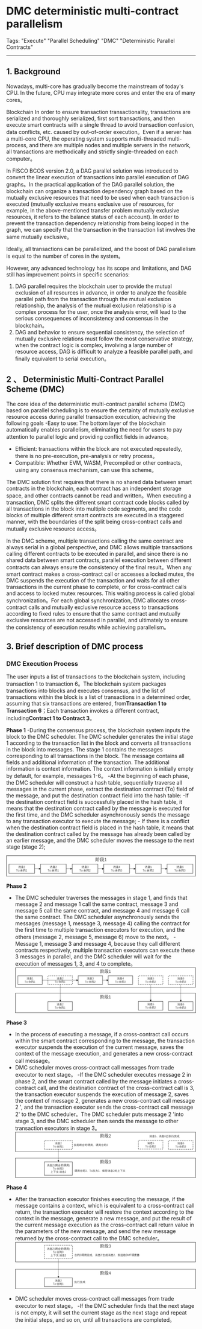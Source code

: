 # DMC deterministic multi-contract parallelism

Tags: "Execute" "Parallel Scheduling" "DMC" "Deterministic Parallel Contracts"

----------

## 1. Background

Nowadays, multi-core has gradually become the mainstream of today's CPU. In the future, CPU may integrate more cores and enter the era of many cores。

Blockchain In order to ensure transaction transactionality, transactions are serialized and thoroughly serialized, first sort transactions, and then execute smart contracts with a single thread to avoid transaction confusion, data conflicts, etc. caused by out-of-order execution。Even if a server has a multi-core CPU, the operating system supports multi-threaded multi-process, and there are multiple nodes and multiple servers in the network, all transactions are methodically and strictly single-threaded on each computer。

In FISCO BCOS version 2.0, a DAG parallel solution was introduced to convert the linear execution of transactions into parallel execution of DAG graphs。In the practical application of the DAG parallel solution, the blockchain can organize a transaction dependency graph based on the mutually exclusive resources that need to be used when each transaction is executed (mutually exclusive means exclusive use of resources, for example, in the above-mentioned transfer problem mutually exclusive resources, it refers to the balance status of each account). In order to prevent the transaction dependency relationship from being looped in the graph, we can specify that the transaction in the transaction list involves the same mutually exclusive。
 
Ideally, all transactions can be parallelized, and the boost of DAG parallelism is equal to the number of cores in the system。

However, any advanced technology has its scope and limitations, and DAG still has improvement points in specific scenarios:

1. DAG parallel requires the blockchain user to provide the mutual exclusion of all resources in advance, in order to analyze the feasible parallel path from the transaction through the mutual exclusion relationship, the analysis of the mutual exclusion relationship is a complex process for the user, once the analysis error, will lead to the serious consequences of inconsistency and consensus in the blockchain。
1. DAG and behavior to ensure sequential consistency, the selection of mutually exclusive relations must follow the most conservative strategy, when the contract logic is complex, involving a large number of resource access, DAG is difficult to analyze a feasible parallel path, and finally equivalent to serial execution。

## 2 、 Deterministic Multi-Contract Parallel Scheme (DMC)

The core idea of the deterministic multi-contract parallel scheme (DMC) based on parallel scheduling is to ensure the certainty of mutually exclusive resource access during parallel transaction execution, achieving the following goals
-Easy to use: The bottom layer of the blockchain automatically enables parallelism, eliminating the need for users to pay attention to parallel logic and providing conflict fields in advance。
- Efficient: transactions within the block are not executed repeatedly, there is no pre-execution, pre-analysis or retry process。
- Compatible: Whether EVM, WASM, Precompiled or other contracts, using any consensus mechanism, can use this scheme。

The DMC solution first requires that there is no shared data between smart contracts in the blockchain, each contract has an independent storage space, and other contracts cannot be read and written。When executing a transaction, DMC splits the different smart contract code blocks called by all transactions in the block into multiple code segments, and the code blocks of multiple different smart contracts are executed in a staggered manner, with the boundaries of the split being cross-contract calls and mutually exclusive resource access。

In the DMC scheme, multiple transactions calling the same contract are always serial in a global perspective, and DMC allows multiple transactions calling different contracts to be executed in parallel, and since there is no shared data between smart contracts, parallel execution between different contracts can always ensure the consistency of the final result。When any smart contract makes a cross-contract call or accesses a locked mutex, the DMC suspends the execution of the transaction and waits for all other transactions in the current phase to complete, or for cross-contract calls and access to locked mutex resources. This waiting process is called global synchronization。For each global synchronization, DMC allocates cross-contract calls and mutually exclusive resource access to transactions according to fixed rules to ensure that the same contract and mutually exclusive resources are not accessed in parallel, and ultimately to ensure the consistency of execution results while achieving parallelism。

## 3. Brief description of DMC process

### DMC Execution Process
The user inputs a list of transactions to the blockchain system, including transaction 1 to transaction 6。The blockchain system packages transactions into blocks and executes consensus, and the list of transactions within the block is a list of transactions in a determined order, assuming that six transactions are entered, from**Transaction 1 to Transaction 6**；Each transaction invokes a different contract, including**Contract 1 to Contract 3**。

**Phase 1**
-During the consensus process, the blockchain system inputs the block to the DMC scheduler. The DMC scheduler generates the initial stage 1 according to the transaction list in the block and converts all transactions in the block into messages. The stage 1 contains the messages corresponding to all transactions in the block. The message contains all fields and additional information of the transaction. The additional information is context information. The context information is initially empty by default, for example, messages 1-6。
-At the beginning of each phase, the DMC scheduler will construct a hash table, sequentially traverse all messages in the current phase, extract the destination contract (To) field of the message, and put the destination contract field into the hash table:
    -If the destination contract field is successfully placed in the hash table, it means that the destination contract called by the message is executed for the first time, and the DMC scheduler asynchronously sends the message to any transaction executor to execute the message;
    - If there is a conflict when the destination contract field is placed in the hash table, it means that the destination contract called by the message has already been called by an earlier message, and the DMC scheduler moves the message to the next stage (stage 2);

![](../../../images/design/dmc_stage1.png)

**Phase 2**
- The DMC scheduler traverses the messages in stage 1, and finds that message 2 and message 1 call the same contract, message 3 and message 5 call the same contract, and message 4 and message 6 call the same contract. The DMC scheduler asynchronously sends the messages (message 1, message 3, message 4) calling the contract for the first time to multiple transaction executors for execution, and the others (message 2, message 5, message 6) move to the next。
-Message 1, message 3 and message 4, because they call different contracts respectively, multiple transaction executors can execute these 3 messages in parallel, and the DMC scheduler will wait for the execution of messages 1, 3, and 4 to complete。
![](../../../images/design/dmc_stage2.png)

**Phase 3**
- In the process of executing a message, if a cross-contract call occurs within the smart contract corresponding to the message, the transaction executor suspends the execution of the current message, saves the context of the message execution, and generates a new cross-contract call message。
- DMC scheduler moves cross-contract call messages from trade executor to next stage。
-If the DMC scheduler executes message 2 in phase 2, and the smart contract called by the message initiates a cross-contract call, and the destination contract of the cross-contract call is 3, the transaction executor suspends the execution of message 2, saves the context of message 2, generates a new cross-contract call message 2 ', and the transaction executor sends the cross-contract call message 2' to the DMC scheduler。The DMC scheduler puts message 2 'into stage 3, and the DMC scheduler then sends the message to other transaction executors in stage 3。
![](../../../images/design/dmc_stage3.png)

**Phase 4**
- After the transaction executor finishes executing the message, if the message contains a context, which is equivalent to a cross-contract call return, the transaction executor will restore the context according to the context in the message, generate a new message, and put the result of the current message execution as the cross-contract call return value in the parameters of the new message, and send the new message returned by the cross-contract call to the DMC scheduler。
![](../../../images/design/dmc_stage4.png)

- DMC scheduler moves cross-contract call messages from trade executor to next stage。
-If the DMC scheduler finds that the next stage is not empty, it will set the current stage as the next stage and repeat the initial steps, and so on, until all transactions are completed。